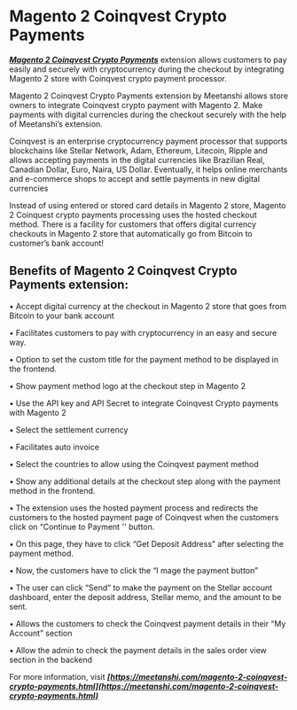 # Magento 2 Coinqvest Crypto Payments


***[Magento 2 Coinqvest Crypto Payments](https://meetanshi.com/magento-2-coinqvest-crypto-payments.html)*** extension allows customers to pay easily and securely with cryptocurrency during the checkout by integrating Magento 2 store with Coinqvest crypto payment processor.


Magento 2 Coinqvest Crypto Payments extension by Meetanshi allows store owners to integrate Coinqvest crypto payment with Magento 2. Make payments with digital currencies during the checkout securely with the help of Meetanshi’s extension.

Coinqvest is an enterprise cryptocurrency payment processor that supports blockchains like Stellar Network, Adam, Ethereum, Litecoin, Ripple and allows accepting payments in the digital currencies like Brazilian Real, Canadian Dollar, Euro, Naira, US Dollar. Eventually, it helps online merchants and e-commerce shops to accept and settle payments in new digital currencies

Instead of using entered or stored card details in Magento 2 store, Magento 2 Coinquest crypto payments processing uses the hosted checkout method. There is a facility for customers that offers digital currency checkouts in Magento 2 store that automatically go from Bitcoin to customer’s bank account!

##  Benefits of  Magento 2 Coinqvest Crypto Payments extension:

• Accept digital currency at the checkout in Magento 2 store that goes from Bitcoin to your bank account

• Facilitates customers to pay with cryptocurrency in an easy and secure way.

• Option to set the custom title for the payment method to be displayed in the frontend.

• Show payment method logo at the checkout step in Magento 2

• Use the API key and API Secret to integrate Coinqvest Crypto payments with Magento 2

• Select the settlement currency

• Facilitates auto invoice

• Select the countries to allow using the Coinqvest payment method

• Show any additional details at the checkout step along with the payment method in the frontend.

• The extension uses the hosted payment process and redirects the customers to the hosted payment page of Coinqvest when the customers click on “Continue to Payment '' button.

• On this page, they have to click “Get Deposit Address” after selecting the payment method.

• Now, the customers have to click the “I mage the payment button”

• The user can click “Send” to make the payment on the Stellar account dashboard, enter the deposit address, Stellar memo, and the amount to be sent.

• Allows the customers to check the Coinqvest payment details in their “My Account” section

• Allow the admin to check the payment details in the sales order view section in the backend

For more information, visit ***[https://meetanshi.com/magento-2-coinqvest-crypto-payments.html](https://meetanshi.com/magento-2-coinqvest-crypto-payments.html)***



